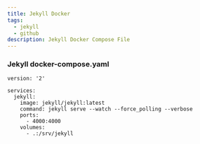 ```yaml
---
title: Jekyll Docker
tags:
  - jekyll
  - github
description: Jekyll Docker Compose File
---
```


### Jekyll docker-compose.yaml

```Docker
version: '2'

services:
  jekyll:
    image: jekyll/jekyll:latest
    command: jekyll serve --watch --force_polling --verbose
    ports:
      - 4000:4000
    volumes:
      - .:/srv/jekyll

```
